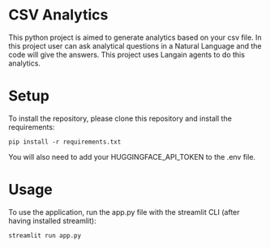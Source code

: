 # CSV Analytics
This python project is aimed to generate analytics based on your csv file. In this project user can ask analytical questions in a Natural Language and the code will give the answers. This project uses Langain agents to do this analytics.

# Setup
To install the repository, please clone this repository and install the requirements:
```
pip install -r requirements.txt
```
You will also need to add your HUGGINGFACE_API_TOKEN to the .env file.
# Usage
To use the application, run the app.py file with the streamlit CLI (after having installed streamlit):
```
streamlit run app.py
```